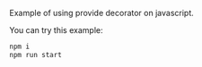 Example of using provide decorator on javascript.

You can try this example:

```bash
npm i
npm run start
```

